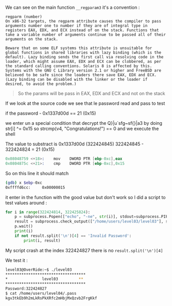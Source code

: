 We can see on the main function `__regparam3` it's a convention :

```
regparm (number)
On x86-32 targets, the regparm attribute causes the compiler to pass arguments number one to number if they are of integral type in registers EAX, EDX, and ECX instead of on the stack. Functions that take a variable number of arguments continue to be passed all of their arguments on the stack.

Beware that on some ELF systems this attribute is unsuitable for global functions in shared libraries with lazy binding (which is the default). Lazy binding sends the first call via resolving code in the loader, which might assume EAX, EDX and ECX can be clobbered, as per the standard calling conventions. Solaris 8 is affected by this. Systems with the GNU C Library version 2.1 or higher and FreeBSD are believed to be safe since the loaders there save EAX, EDX and ECX. (Lazy binding can be disabled with the linker or the loader if desired, to avoid the problem.)
```
> So the params will be pass in EAX, EDX and ECX and not on the stack

If we look at the source code we see that le password read and pass to test

if the password - 0x1337d00d == 21 (0x15)

we enter un a special condition that decrypt the Q}|u`sfg~sf{}|a3 by doing str[i] ^= 0x15 so strcmp(v4, "Congratulations!") == 0 and we execute the shell

The value to substract is 0x1337d00d (322424845)  322424845 - 322424824 = 21 (0x15)

```s
0x08048759 <+18>:    mov    DWORD PTR [ebp-0xc],eax
0x0804875c <+21>:    cmp    DWORD PTR [ebp-0xc],0x15
```

So on this line it should match

```sh
(gdb) x $ebp-0xc
0xffffd6cc:     0x00000015
```

it enter in the function with the good value but don't work so I did a script to test values around :
```py
for i in range(322424814, 322425824):
    p = subprocess.Popen(["echo", "-ne", str(i)], stdout=subprocess.PIPE)
    result = subprocess.check_output(["/home/users/level03/level03"], stdin=p.stdout)
    p.wait()
    print(i)
    if not result.split('\n')[4] == 'Invalid Password':
        print(i, result)
```
My script crash at the index 322424827 there is no `result.split('\n')[4]`

We test it :

```sh
level03@OverRide:~$ ./level03
***********************************
*               level03         **
***********************************
Password:322424827
$ cat /home/users/level04/.pass
kgv3tkEb9h2mLkRsPkXRfc2mHbjMxQzvb2FrgKkf
```
